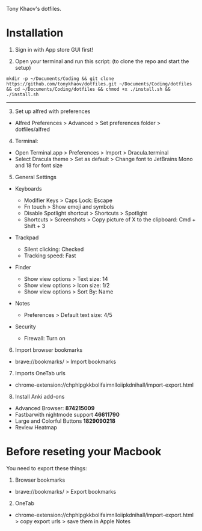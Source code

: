 Tony Khaov's dotfiles.

# Installation

1. Sign in with App store GUI first!

2. Open your terminal and run this script: (to clone the repo and start the
   setup)

```
mkdir -p ~/Documents/Coding && git clone https://github.com/tonykhaov/dotfiles.git ~/Documents/Coding/dotfiles && cd ~/Documents/Coding/dotfiles && chmod +x ./install.sh && ./install.sh
```

---

3. Set up alfred with preferences

- Alfred Preferences > Advanced > Set preferences folder > dotfiles/alfred

4. Terminal:

- Open Terminal.app > Preferences > Import > Dracula.terminal
- Select Dracula theme > Set as default > Change font to JetBrains Mono and 18
  for font size

5. General Settings

- Keyboards

  - Modifier Keys > Caps Lock: Escape
  - Fn touch > Show emoji and symbols
  - Disable Spotlight shortcut > Shortcuts > Spotlight
  - Shortcuts > Screenshots > Copy picture of X to the clipboard: Cmd + Shift +
    3

- Trackpad

  - Silent clicking: Checked
  - Tracking speed: Fast

- Finder

  - Show view options > Text size: 14
  - Show view options > Icon size: 1/2
  - Show view options > Sort By: Name

- Notes

  - Preferences > Default text size: 4/5

- Security
  - Firewall: Turn on

6. Import browser bookmarks

- brave://bookmarks/ > Import bookmarks

7. Imports OneTab urls

- chrome-extension://chphlpgkkbolifaimnlloiipkdnihall/import-export.html

8. Install Anki add-ons

- Advanced Browser: **874215009**
- Fastbarwith nightmode support **46611790**
- Large and Colorful Buttons **1829090218**
- Review Heatmap

# Before reseting your Macbook

You need to export these things:

1. Browser bookmarks

- brave://bookmarks/ > Export bookmarks

2. OneTab

- chrome-extension://chphlpgkkbolifaimnlloiipkdnihall/import-export.html > copy
  export urls > save them in Apple Notes
